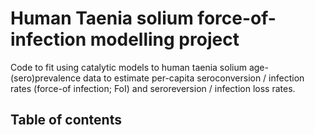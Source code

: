 # Human Taenia solium force-of-infection modelling project
Code to fit using catalytic models to human taenia solium age-(sero)prevalence data to estimate per-capita seroconversion / infection rates (force-of infection; FoI) and seroreversion / infection loss rates.

## Table of contents